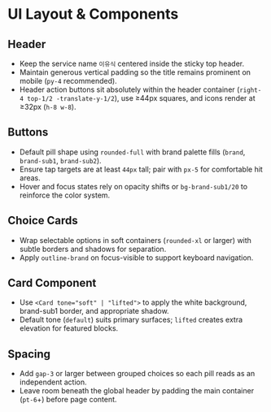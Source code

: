 # UI Layout & Components

## Header
- Keep the service name `이유식` centered inside the sticky top header.
- Maintain generous vertical padding so the title remains prominent on mobile (`py-4` recommended).
- Header action buttons sit absolutely within the header container (`right-4 top-1/2 -translate-y-1/2`), use ≥44px squares, and icons render at ≥32px (`h-8 w-8`).

## Buttons
- Default pill shape using `rounded-full` with brand palette fills (`brand`, `brand-sub1`, `brand-sub2`).
- Ensure tap targets are at least `44px` tall; pair with `px-5` for comfortable hit areas.
- Hover and focus states rely on opacity shifts or `bg-brand-sub1/20` to reinforce the color system.

## Choice Cards
- Wrap selectable options in soft containers (`rounded-xl` or larger) with subtle borders and shadows for separation.
- Apply `outline-brand` on focus-visible to support keyboard navigation.

## Card Component
- Use `<Card tone="soft" | "lifted">` to apply the white background, brand-sub1 border, and appropriate shadow.
- Default tone (`default`) suits primary surfaces; `lifted` creates extra elevation for featured blocks.

## Spacing
- Add `gap-3` or larger between grouped choices so each pill reads as an independent action.
- Leave room beneath the global header by padding the main container (`pt-6`+) before page content.
